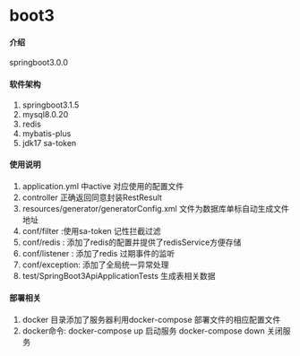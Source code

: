 # boot3

#### 介绍
springboot3.0.0  

#### 软件架构
1. springboot3.1.5 
2. mysql8.0.20 
3. redis 
4. mybatis-plus
5. jdk17 sa-token


#### 使用说明
1.  application.yml 中active 对应使用的配置文件
2.  controller 正确返回同意封装RestResult
3.  resources/generator/generatorConfig.xml 文件为数据库单标自动生成文件地址
4.  conf/filter :使用sa-token 记性拦截过滤
5.  conf/redis : 添加了redis的配置并提供了redisService方便存储
6.  conf/listener : 添加了redis 过期事件的监听
7.  conf/exception: 添加了全局统一异常处理
8.  test/SpringBoot3ApiApplicationTests 生成表相关数据

#### 部署相关
1. docker 目录添加了服务器利用docker-compose 部署文件的相应配置文件
2. docker命令: docker-compose up 启动服务 docker-compose down 关闭服务
